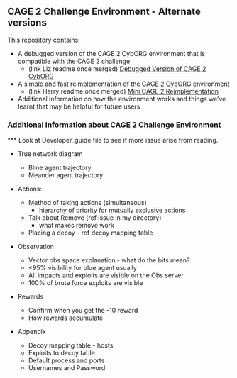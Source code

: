 ## CAGE 2 Challenge Environment - Alternate versions

This repository contains:

- A debugged version of the CAGE 2 CybORG environment that is compatible with the CAGE 2 challenge
  - (link Liz readme once merged) [Debugged Version of CAGE 2 CybORG](CAGE_2_Fixed/Debugged_CybORG)
- A simple and fast reimplementation of the CAGE 2 CybORG environment
  - (link Harry readme once merged) [Mini CAGE 2 Reimplementation](CAGE_2_Fixed/mini_CAGE)
- Additional information on how the environment works and things we’ve learnt that may be helpful for future users

### Additional Information about CAGE 2 Challenge Environment

*** Look at Developer_guide file to see if more issue arise from reading.

- True network diagram
    - Bline agent trajectory
    - Meander agent trajectory
- Actions:
    - Method of taking actions (simultaneous)
        - hierarchy of priority for mutually exclusive actions
    - Talk about Remove (ref issue in my directory)
        - what makes remove work
    - Placing a decoy - ref decoy mapping table
- Observation
    - Vector obs space explanation - what do the bits mean?
    - <95% visibility for blue agent usually
    - All impacts and exploits are visible on the Obs server
    - 100% of brute force exploits are visible
- Rewards
    - Confirm when you get the -10 reward
    - How rewards accumulate

- Appendix
    - Decoy mapping table - hosts
    - Exploits to decoy table
    - Default process and ports
    - Usernames and Password